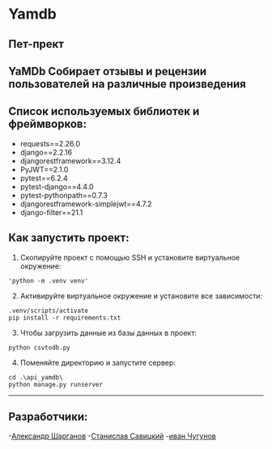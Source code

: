 # Yamdb
## Пет-прект
YaMDb Собирает отзывы и рецензии пользователей на различные произведения
---
## Список используемых библиотек и фреймворков:
* requests==2.26.0
* django==2.2.16
* djangorestframework==3.12.4
* PyJWT==2.1.0
* pytest==6.2.4
* pytest-django==4.4.0
* pytest-pythonpath==0.7.3
* djangorestframework-simplejwt==4.7.2
* django-filter==21.1
## Как запустить проект:
1. Скопируйте проект с помощью SSH и установите виртуальное окружение:
```
'python -m .venv venv'
```
2. Активируйте виртуальное окружение и установите все зависимости:
```
.venv/scripts/activate
pip install -r requirements.txt
```
3. Чтобы загрузить данные из базы данных в проект:
```
python csvtodb.py
```
4. Поменяйте директорию и запустите сервер:
```
cd .\api_yamdb\
python manage.py runserver
```
---
## Разработчики:
-[Александр Шарганов](https://github.com/AlexandrSharganov)
-[Станислав Савицкий](https://github.com/fifififanfanfan)
-[иван Чугунов](https://github.com/fifififanfanfan)
